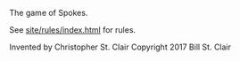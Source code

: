 The game of Spokes.

See [site/rules/index.html](site/rules/index.html) for rules.

Invented by Christopher St. Clair
Copyright 2017 Bill St. Clair
